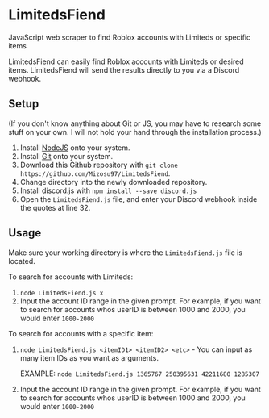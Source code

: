 # LimitedsFiend
JavaScript web scraper to find Roblox accounts with Limiteds or specific items

LimitedsFiend can easily find Roblox accounts with Limiteds or desired items. LimitedsFiend will send the results directly to you via a Discord webhook.

## Setup
(If you don't know anything about Git or JS, you may have to research some stuff on your own. I will not hold your hand through the installation process.)
1. Install [NodeJS](https://nodejs.org/en) onto your system.
2. Install [Git](https://git-scm.com/) onto your system.
3. Download this Github repository with `git clone https://github.com/Mizosu97/LimitedsFiend`.
4. Change directory into the newly downloaded repository.
5. Install discord.js with `npm install --save discord.js`
6. Open the `LimitedsFiend.js` file, and enter your Discord webhook inside the quotes at line 32.

## Usage
Make sure your working directory is where the `LimitedsFiend.js` file is located.

To search for accounts with Limiteds:
1. `node LimitedsFiend.js x`
2. Input the account ID range in the given prompt. For example, if you want to search for accounts whos userID is between 1000 and 2000, you would enter `1000-2000`

To search for accounts with a specific item:
1. `node LimitedsFiend.js <itemID1> <itemID2> <etc>` - You can input as many item IDs as you want as arguments.
   
   EXAMPLE: `node LimitedsFiend.js 1365767 250395631 42211680 1285307`
   
3. Input the account ID range in the given prompt. For example, if you want to search for accounts whos userID is between 1000 and 2000, you would enter `1000-2000`

